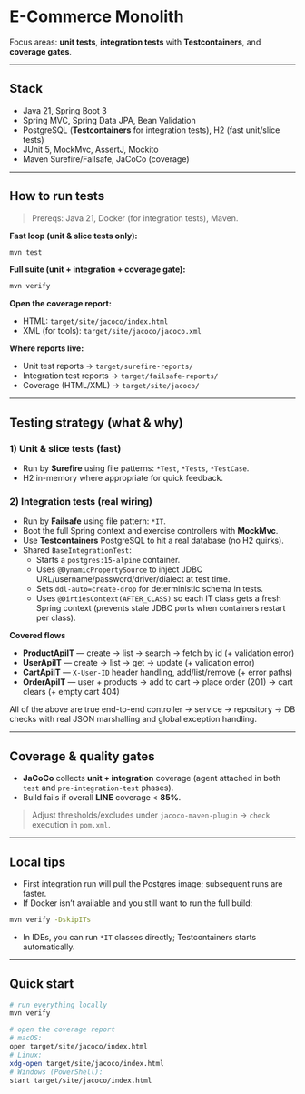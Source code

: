 # E-Commerce Monolith

Focus areas: **unit tests**, **integration tests** with **Testcontainers**, and **coverage gates**.

---

## Stack

- Java 21, Spring Boot 3
- Spring MVC, Spring Data JPA, Bean Validation
- PostgreSQL (**Testcontainers** for integration tests), H2 (fast unit/slice tests)
- JUnit 5, MockMvc, AssertJ, Mockito
- Maven Surefire/Failsafe, JaCoCo (coverage)

---

## How to run tests

> Prereqs: Java 21, Docker (for integration tests), Maven.

**Fast loop (unit & slice tests only):**
```bash
mvn test
```

**Full suite (unit + integration + coverage gate):**
```bash
mvn verify
```

**Open the coverage report:**
- HTML: `target/site/jacoco/index.html`
- XML (for tools): `target/site/jacoco/jacoco.xml`

**Where reports live:**
- Unit test reports → `target/surefire-reports/`
- Integration test reports → `target/failsafe-reports/`
- Coverage (HTML/XML) → `target/site/jacoco/`

---

## Testing strategy (what & why)

### 1) Unit & slice tests (fast)
- Run by **Surefire** using file patterns: `*Test`, `*Tests`, `*TestCase`.
- H2 in-memory where appropriate for quick feedback.

### 2) Integration tests (real wiring)
- Run by **Failsafe** using file pattern: `*IT`.
- Boot the full Spring context and exercise controllers with **MockMvc**.
- Use **Testcontainers** PostgreSQL to hit a real database (no H2 quirks).
- Shared `BaseIntegrationTest`:
  - Starts a `postgres:15-alpine` container.
  - Uses `@DynamicPropertySource` to inject JDBC URL/username/password/driver/dialect at test time.
  - Sets `ddl-auto=create-drop` for deterministic schema in tests.
  - Uses `@DirtiesContext(AFTER_CLASS)` so each IT class gets a fresh Spring context (prevents stale JDBC ports when containers restart per class).

**Covered flows**
- **ProductApiIT** — create → list → search → fetch by id (+ validation error)
- **UserApiIT** — create → list → get → update (+ validation error)
- **CartApiIT** — `X-User-ID` header handling, add/list/remove (+ error paths)
- **OrderApiIT** — user + products → add to cart → place order (201) → cart clears (+ empty cart 404)

All of the above are true end-to-end controller → service → repository → DB checks with real JSON marshalling and global exception handling.

---

## Coverage & quality gates

- **JaCoCo** collects **unit + integration** coverage (agent attached in both `test` and `pre-integration-test` phases).
- Build fails if overall **LINE** coverage < **85%**.

> Adjust thresholds/excludes under `jacoco-maven-plugin` → `check` execution in `pom.xml`.

---

## Local tips

- First integration run will pull the Postgres image; subsequent runs are faster.
- If Docker isn’t available and you still want to run the full build:
```bash
mvn verify -DskipITs
```
- In IDEs, you can run `*IT` classes directly; Testcontainers starts automatically.

---

## Quick start

```bash
# run everything locally
mvn verify

# open the coverage report
# macOS:
open target/site/jacoco/index.html
# Linux:
xdg-open target/site/jacoco/index.html
# Windows (PowerShell):
start target/site/jacoco/index.html
```
